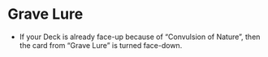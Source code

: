 # Grave Lure

*   If your Deck is already face-up because of “Convulsion of Nature”, then the card from “Grave Lure” is turned face-down.
